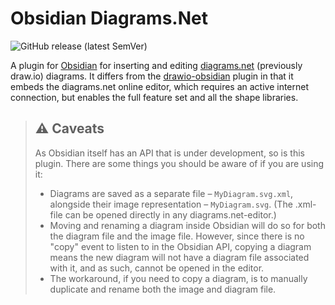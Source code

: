 # Obsidian Diagrams.Net

![GitHub release (latest SemVer)](https://img.shields.io/github/v/release/jensmtg/obsidian-diagrams-net?style=for-the-badge&sort=semver)

A plugin for [Obsidian](https://obsidian.md/) for inserting and editing [diagrams.net](https://diagrams.net/) (previously draw.io) diagrams. It differs from the [drawio-obsidian](https://github.com/zapthedingbat/drawio-obsidian) plugin in that it embeds the diagrams.net online editor, which requires an active internet connection, but enables the full feature set and all the shape libraries.






> ## ⚠️ **Caveats**
> As Obsidian itself has an API that is under development, so is this plugin. There are some things you should be aware of if you are using it:
> 
> - Diagrams are saved as a separate file – ``MyDiagram.svg.xml``, alongside their image representation – ``MyDiagram.svg``. (The .xml-file can be opened directly in any diagrams.net-editor.)
> - Moving and renaming a diagram inside Obsidian will do so for both the diagram file and the image file. However, since there is no "copy" event to listen to in the Obsidian API, copying a diagram means the new diagram will not have a diagram file associated with it, and as such, cannot be opened in the editor.
> - The workaround, if you need to copy a diagram, is to manually duplicate and rename both the image and diagram file.

